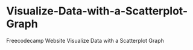 # Visualize-Data-with-a-Scatterplot-Graph
Freecodecamp Website Visualize Data with a Scatterplot Graph
